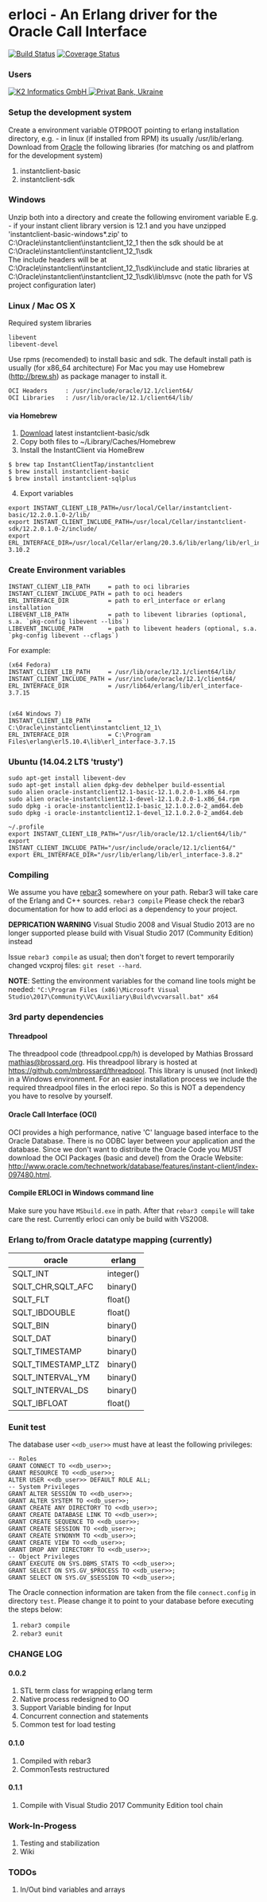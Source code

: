 # erloci - An Erlang driver for the Oracle Call Interface

[![Build Status](https://travis-ci.org/K2InformaticsGmbH/erloci.svg?branch=master)](https://travis-ci.org/K2InformaticsGmbH/erloci) [![Coverage Status](https://coveralls.io/repos/github/K2InformaticsGmbH/erloci/badge.svg?branch=master)](https://coveralls.io/github/K2InformaticsGmbH/erloci?branch=master)

### Users
<a href="http://www.k2informatics.ch/">
  <img src="http://www.k2informatics.ch/logo.gif" alt="K2 Informatics GmbH">
</a>
<a href="http://privatbank.ua/">
  <img src="http://privatbank.ua/img/logo.png?v=2828" alt="Privat Bank, Ukraine">
</a>

### Setup the development system
Create a environment variable OTPROOT pointing to erlang installation directory,
e.g. - in linux (if installed from RPM) its usually /usr/lib/erlang.
Download from [Oracle](http://www.oracle.com/technetwork/database/features/instant-client/index-097480.html) the following libraries (for matching os and platfrom for the development system)
  1. instantclient-basic
  2. instantclient-sdk

### Windows
Unzip both into a directory and create the following enviroment variable
E.g. - if your instant client library version is 12.1 and you have unzipped 'instantclient-basic-windows*.zip' to C:\Oracle\instantclient\instantclient_12_1 then the sdk should be at C:\Oracle\instantclient\instantclient_12_1\sdk\
The include headers will be at C:\Oracle\instantclient\instantclient_12_1\sdk\include and static libraries at C:\Oracle\instantclient\instantclient_12_1\sdk\lib\msvc (note the path for VS project configuration later)

### Linux / Mac OS X
Required system libraries
```
libevent
libevent-devel
```
Use rpms (recomended) to install basic and sdk. The default install path is usually (for x86_64 architecture)
For Mac you may use Homebrew (http://brew.sh) as package manager to install it.
```
OCI Headers     : /usr/include/oracle/12.1/client64/
OCI Libraries   : /usr/lib/oracle/12.1/client64/lib/
```

#### via Homebrew
1. [Download](http://www.oracle.com/technetwork/topics/intel-macsoft-096467.html) latest instantclient-basic/sdk
2. Copy both files to ~/Library/Caches/Homebrew  
3. Install the InstantClient via HomeBrew
```
$ brew tap InstantClientTap/instantclient
$ brew install instantclient-basic
$ brew install instantclient-sqlplus
```
4. Export variables
```
export INSTANT_CLIENT_LIB_PATH=/usr/local/Cellar/instantclient-basic/12.2.0.1.0-2/lib/
export INSTANT_CLIENT_INCLUDE_PATH=/usr/local/Cellar/instantclient-sdk/12.2.0.1.0-2/include/
export ERL_INTERFACE_DIR=/usr/local/Cellar/erlang/20.3.6/lib/erlang/lib/erl_interface-3.10.2
```

### Create Environment variables
```
INSTANT_CLIENT_LIB_PATH     = path to oci libraries
INSTANT_CLIENT_INCLUDE_PATH = path to oci headers
ERL_INTERFACE_DIR           = path to erl_interface or erlang installation
LIBEVENT_LIB_PATH           = path to libevent libraries (optional, s.a. `pkg-config libevent --libs`)
LIBEVENT_INCLUDE_PATH       = path to libevent headers (optional, s.a. `pkg-config libevent --cflags`)
```

For example:
```
(x64 Fedora)
INSTANT_CLIENT_LIB_PATH     = /usr/lib/oracle/12.1/client64/lib/
INSTANT_CLIENT_INCLUDE_PATH = /usr/include/oracle/12.1/client64/
ERL_INTERFACE_DIR           = /usr/lib64/erlang/lib/erl_interface-3.7.15


(x64 Windows 7)
INSTANT_CLIENT_LIB_PATH     = C:\Oracle\instantclient\instantclient_12_1\
ERL_INTERFACE_DIR           = C:\Program Files\erlang\erl5.10.4\lib\erl_interface-3.7.15
```

### Ubuntu (14.04.2 LTS 'trusty')
```
sudo apt-get install libevent-dev
sudo apt-get install alien dpkg-dev debhelper build-essential
sudo alien oracle-instantclient12.1-basic-12.1.0.2.0-1.x86_64.rpm
sudo alien oracle-instantclient12.1-devel-12.1.0.2.0-1.x86_64.rpm
sudo dpkg -i oracle-instantclient12.1-basic_12.1.0.2.0-2_amd64.deb
sudo dpkg -i oracle-instantclient12.1-devel_12.1.0.2.0-2_amd64.deb

~/.profile
export INSTANT_CLIENT_LIB_PATH="/usr/lib/oracle/12.1/client64/lib/"
export INSTANT_CLIENT_INCLUDE_PATH="/usr/include/oracle/12.1/client64/"
export ERL_INTERFACE_DIR="/usr/lib/erlang/lib/erl_interface-3.8.2"
```

### Compiling
We assume you have [rebar3](https://www.rebar3.org/) somewhere on your path. Rebar3 will take care of the Erlang and C++ sources.
<code>rebar3 compile</code>
Please check the rebar3 documentation for how to add erloci as a dependency to your project.

**DEPRICATION WARNING** Visual Studio 2008 and Visual Studio 2013 are no longer supported please build with Visual Studio 2017 (Community Edition) instead

Issue `rebar3 compile` as usual; then don't forget to revert temporarily changed vcxproj files: `git reset --hard`.

__NOTE__: Setting the environment variables for the comand line tools might be needed: ``"C:\Program Files (x86)\Microsoft Visual Studio\2017\Community\VC\Auxiliary\Build\vcvarsall.bat" x64``

### 3rd party dependencies
#### Threadpool
The threadpool code (threadpool.cpp/h) is developed by Mathias Brossard mathias@brossard.org. His threadpool library is hosted at https://github.com/mbrossard/threadpool.
This library is unused (not linked) in a Windows environment. For an easier installation process we include the required threadpool files in the erloci repo. So this is NOT a dependency you have to resolve by yourself.

#### Oracle Call Interface (OCI)
OCI provides a high performance, native 'C' language based interface to the Oracle Database. There is no ODBC layer between your application and the database. Since we don't want to distribute the Oracle Code you MUST download the OCI Packages (basic and devel) from the Oracle Website: http://www.oracle.com/technetwork/database/features/instant-client/index-097480.html.

#### Compile ERLOCI in Windows command line
Make sure you have `MSbuild.exe` in path. After that `rebar3 compile` will take care the rest. Currently erloci can only be build with VS2008.

### Erlang to/from Oracle datatype mapping (currently)

oracle|erlang
---|---
SQLT_INT|integer()
SQLT_CHR,SQLT_AFC|binary()
SQLT_FLT|float()
SQLT_IBDOUBLE|float()
SQLT_BIN|binary()
SQLT_DAT|binary()
SQLT_TIMESTAMP|binary()
SQLT_TIMESTAMP_LTZ|binary()
SQLT_INTERVAL_YM|binary()
SQLT_INTERVAL_DS|binary()
SQLT_IBFLOAT|float()

### Eunit test
The database user `<<db_user>>` must have at least the following privileges:

	-- Roles
	GRANT CONNECT TO <<db_user>>;
	GRANT RESOURCE TO <<db_user>>;
	ALTER USER <<db_user>> DEFAULT ROLE ALL;
	-- System Privileges
	GRANT ALTER SESSION TO <<db_user>>;
	GRANT ALTER SYSTEM TO <<db_user>>;
	GRANT CREATE ANY DIRECTORY TO <<db_user>>;
	GRANT CREATE DATABASE LINK TO <<db_user>>;
	GRANT CREATE SEQUENCE TO <<db_user>>;
	GRANT CREATE SESSION TO <<db_user>>;
	GRANT CREATE SYNONYM TO <<db_user>>;
	GRANT CREATE VIEW TO <<db_user>>;
	GRANT DROP ANY DIRECTORY TO <<db_user>>;
	-- Object Privileges
	GRANT EXECUTE ON SYS.DBMS_STATS TO <<db_user>>;
	GRANT SELECT ON SYS.GV_$PROCESS TO <<db_user>>;
	GRANT SELECT ON SYS.GV_$SESSION TO <<db_user>>;

The Oracle connection information are taken from the file `connect.config` in directory `test`. Please change it to point to your database before executing the steps below:

  1. <code>rebar3 compile</code>
  2. <code>rebar3 eunit</code>

### CHANGE LOG
#### 0.0.2
1. STL term class for wrapping erlang term
1. Native process redesigned to OO
1. Support Variable binding for Input
1. Concurrent connection and statements
1. Common test for load testing
#### 0.1.0
1. Compiled with rebar3
1. CommonTests restructured
#### 0.1.1
1. Compile with Visual Studio 2017 Community Edition tool chain

### Work-In-Progess
1. Testing and stabilization
2. Wiki

### TODOs
1. In/Out bind variables and arrays
